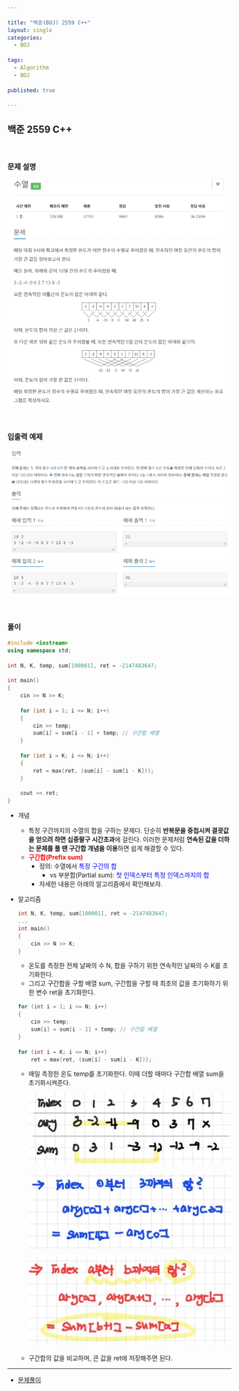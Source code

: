 ```yaml
---

title: "백준(BOJ) 2559 C++"
layout: single
categories:
  - BOJ

tags:
  - Algorithm
  - BOJ

published: true

---
```


## 백준 2559 C++

<br>

### 문제 설명

![image-20221226204011885](/assets/images/2022-12-26-BOJ2559/image-20221226204011885.png)

<br>

### 입출력 예제

![image-20221226204033605](/assets/images/2022-12-26-BOJ2559/image-20221226204033605.png)

<br>

### 풀이

```cpp
#include <iostream>
using namespace std;

int N, K, temp, sum[100001], ret = -2147483647;

int main() 
{
	cin >> N >> K;

	for (int i = 1; i <= N; i++)
	{
		cin >> temp;
		sum[i] = sum[i - 1] + temp; // 구간합 배열
	}
	
	for (int i = K; i <= N; i++)
	{
		ret = max(ret, (sum[i] - sum[i - K]));
	}

	cout << ret;
}
```

- 개념
  - 특정 구간까지의 수열의 합을 구하는 문제다. 단순히 **반복문을 중첩시켜 결괏값을 얻으려 하면 십중팔구 시간초과**에 걸린다. 이러한 문제처럼 **연속된 값을 더하는 문제를 풀 땐 구간합 개념을 이용**하면 쉽게 해결할 수 있다.
  - <span style = "color:red">**구간합(Prefix sum)**</span>
    - 정의: 수열에서 <span style = "color:blue"> 특정 구간의 합</span>
      - vs 부분합(Partial sum): <span style = "color:blue">첫 인덱스부터 특정 인덱스까지의 합</span>
    - 자세한 내용은 아래의 알고리즘에서 확인해보자.
  
- 알고리즘

  ```cpp
  int N, K, temp, sum[100001], ret = -2147483647;
  ...
  int main()
  {
      cin >> N >> K;   
  }
  ```
  
  - 온도를 측정한 전체 날짜의 수 N, 합을 구하기 위한 연속적인 날짜의 수 K를 초기화한다.
  - 그리고 구간합을 구할 배열 sum, 구간합을 구할 때 최초의 값을 초기화하기 위한 변수 ret을 초기화한다.
  
  ```cpp
  for (int i = 1; i <= N; i++)
  {
      cin >> temp;
      sum[i] = sum[i - 1] + temp; // 구간합 배열
  }
  
  for (int i = K; i <= N; i++)
      ret = max(ret, (sum[i] - sum[i - K]));
  ```
  
  - 매일 측정한 온도 temp를 초기화한다. 이때 더할 때마다 구간합 배열 sum을 초기화시켜준다.
  
    ![image-20221226221405158](/assets/images/2022-12-26-BOJ2559/image-20221226221405158.png)
  
    ![image-20221226222047452](/assets/images/2022-12-26-BOJ2559/image-20221226222047452.png)

    ![image-20221226222053191](/assets/images/2022-12-26-BOJ2559/image-20221226222053191.png)

  - 구간합의 값을 비교하며, 큰 값을 ret에 저장해주면 된다.

---

- [문제풀이](https://www.acmicpc.net/user/malove8466)

